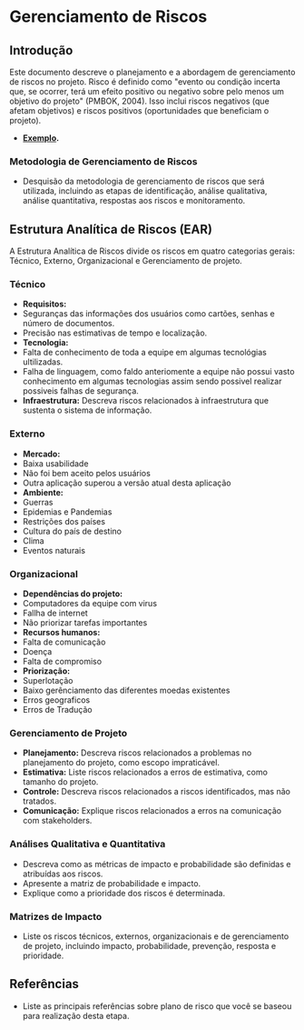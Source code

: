 # Gerenciamento de Riscos

## Introdução
Este documento descreve o planejamento e a abordagem de gerenciamento de riscos no projeto. Risco é definido como "evento ou condição incerta que, se ocorrer, terá um efeito positivo ou negativo sobre pelo menos um objetivo do projeto" (PMBOK, 2004). Isso inclui riscos negativos (que afetam objetivos) e riscos positivos (oportunidades que beneficiam o projeto).   

- **[Exemplo](https://unbarqdsw2020-2.github.io/2020.2_G5_EasyCoffee/#/entrega1/plano_de_riscos).**

### Metodologia de Gerenciamento de Riscos
- Desquisão da metodologia de gerenciamento de riscos que será utilizada, incluindo as etapas de identificação, análise qualitativa, análise quantitativa, respostas aos riscos e monitoramento.

## Estrutura Analítica de Riscos (EAR)
A Estrutura Analítica de Riscos divide os riscos em quatro categorias gerais: Técnico, Externo, Organizacional e Gerenciamento de projeto.

### Técnico
- **Requisitos:** 
- Seguranças das informações dos usuários como cartões, senhas e número de documentos.
- Precisão nas estimativas de tempo e localização.
- **Tecnologia:** 
- Falta de conhecimento de toda a equipe em algumas tecnológias ultilizadas.
- Falha de linguagem, como faldo anteriomente a equipe não possui vasto conhecimento em algumas tecnologias assim sendo possivel realizar possiveis falhas de segurança.
- **Infraestrutura:** Descreva riscos relacionados à infraestrutura que sustenta o sistema de informação.

### Externo
- **Mercado:** 
- Baixa usabilidade
- Não foi bem aceito pelos usuários
- Outra aplicação superou a versão atual desta aplicação
- **Ambiente:**
- Guerras
- Epidemias e Pandemias
- Restrições dos países
- Cultura do país de destino
- Clima
- Eventos naturais

### Organizacional
- **Dependências do projeto:** 
- Computadores da equipe com virus
- Fallha de internet
- Não priorizar tarefas importantes
- **Recursos humanos:** 
- Falta de comunicação
- Doença
- Falta de compromiso
- **Priorização:** 
- Superlotação
- Baixo gerênciamento das diferentes moedas existentes
- Erros geograficos
- Erros de Tradução

### Gerenciamento de Projeto
- **Planejamento:** Descreva riscos relacionados a problemas no planejamento do projeto, como escopo impraticável.
- **Estimativa:** Liste riscos relacionados a erros de estimativa, como tamanho do projeto.
- **Controle:** Descreva riscos relacionados a riscos identificados, mas não tratados.
- **Comunicação:** Explique riscos relacionados a erros na comunicação com stakeholders.

### Análises Qualitativa e Quantitativa
- Descreva como as métricas de impacto e probabilidade são definidas e atribuídas aos riscos.
- Apresente a matriz de probabilidade e impacto.
- Explique como a prioridade dos riscos é determinada.

### Matrizes de Impacto
- Liste os riscos técnicos, externos, organizacionais e de gerenciamento de projeto, incluindo impacto, probabilidade, prevenção, resposta e prioridade.

## Referências
- Liste as principais referências sobre plano de risco que você se baseou para realização desta etapa. 